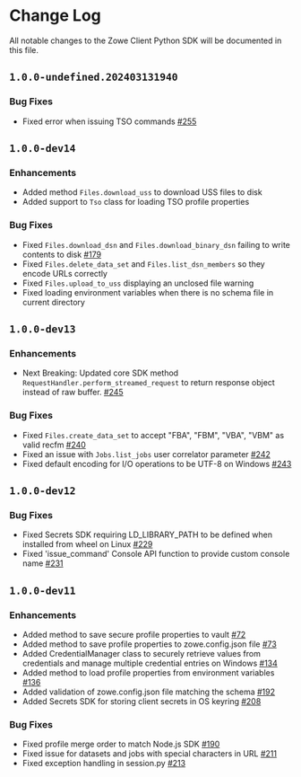 # Change Log

All notable changes to the Zowe Client Python SDK will be documented in this file.

## `1.0.0-undefined.202403131940`

### Bug Fixes

- Fixed error when issuing TSO commands [#255](https://github.com/zowe/zowe-client-python-sdk/issues/255)

## `1.0.0-dev14`

### Enhancements

- Added method `Files.download_uss` to download USS files to disk
- Added support to `Tso` class for loading TSO profile properties

### Bug Fixes

- Fixed `Files.download_dsn` and `Files.download_binary_dsn` failing to write contents to disk [#179](https://github.com/zowe/zowe-client-python-sdk/issues/179)
- Fixed `Files.delete_data_set` and `Files.list_dsn_members` so they encode URLs correctly
- Fixed `Files.upload_to_uss` displaying an unclosed file warning
- Fixed loading environment variables when there is no schema file in current directory

## `1.0.0-dev13`

### Enhancements

- Next Breaking: Updated core SDK method `RequestHandler.perform_streamed_request` to return response object instead of raw buffer. [#245](https://github.com/zowe/zowe-client-python-sdk/pull/245)

### Bug Fixes

- Fixed `Files.create_data_set` to accept "FBA", "FBM", "VBA", "VBM" as valid recfm [#240](https://github.com/zowe/zowe-client-python-sdk/issues/240)
- Fixed an issue with `Jobs.list_jobs` user correlator parameter [#242](https://github.com/zowe/zowe-client-python-sdk/issues/242)
- Fixed default encoding for I/O operations to be UTF-8 on Windows [#243](https://github.com/zowe/zowe-client-python-sdk/issues/243)

## `1.0.0-dev12`

### Bug Fixes

- Fixed Secrets SDK requiring LD_LIBRARY_PATH to be defined when installed from wheel on Linux [#229](https://github.com/zowe/zowe-client-python-sdk/issues/229)
- Fixed 'issue_command' Console API function to provide custom console name [#231](https://github.com/zowe/zowe-client-python-sdk/issues/231)

## `1.0.0-dev11`

### Enhancements

- Added method to save secure profile properties to vault [#72](https://github.com/zowe/zowe-client-python-sdk/issues/72)
- Added method to save profile properties to zowe.config.json file [#73](https://github.com/zowe/zowe-client-python-sdk/issues/73)
- Added CredentialManager class to securely retrieve values from credentials and manage multiple credential entries on Windows [#134](https://github.com/zowe/zowe-client-python-sdk/issues/134)
- Added method to load profile properties from environment variables [#136](https://github.com/zowe/zowe-client-python-sdk/issues/136)
- Added validation of zowe.config.json file matching the schema [#192](https://github.com/zowe/zowe-client-python-sdk/issues/192)
- Added Secrets SDK for storing client secrets in OS keyring [#208](https://github.com/zowe/zowe-client-python-sdk/issues/208)

### Bug Fixes

- Fixed profile merge order to match Node.js SDK [#190](https://github.com/zowe/zowe-client-python-sdk/issues/190)
- Fixed issue for datasets and jobs with special characters in URL [#211](https://github.com/zowe/zowe-client-python-sdk/issues/211)
- Fixed exception handling in session.py [#213](https://github.com/zowe/zowe-client-python-sdk/issues/213)
